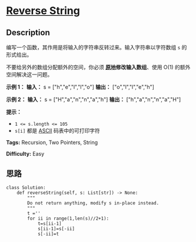 # [Reverse String][title]

## Description

编写一个函数，其作用是将输入的字符串反转过来。输入字符串以字符数组 `s` 的形式给出。

不要给另外的数组分配额外的空间，你必须 **[原地](https://baike.baidu.com/item/原地算法)修改输入数组**、使用 O(1)
的额外空间解决这一问题。



**示例 1：**
            **输入：** s = ["h","e","l","l","o"]    **输出：** ["o","l","l","e","h"]    

**示例 2：**
            **输入：** s = ["H","a","n","n","a","h"]    **输出：** ["h","a","n","n","a","H"]



**提示：**

  * `1 <= s.length <= 105`
  * `s[i]` 都是 [ASCII](https://baike.baidu.com/item/ASCII) 码表中的可打印字符


**Tags:** Recursion, Two Pointers, String

**Difficulty:** Easy

## 思路

``` python3
class Solution:
    def reverseString(self, s: List[str]) -> None:
        """
        Do not return anything, modify s in-place instead.
        """
        t =''
        for ii in range(1,len(s)//2+1):
            t=s[ii-1]
            s[ii-1]=s[-ii]
            s[-ii]=t
            
```

[title]: https://leetcode-cn.com/problems/reverse-string
